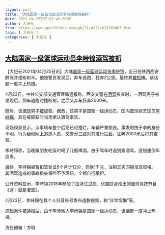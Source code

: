 ```yaml
---
layout: post
title: "大陆国家一级篮球运动员李峙锦酒驾被抓"
date: 2021-04-25T07:01:43.000Z
author: 大纪元
from: https://www.epochtimes.com/gb/21/4/25/n12903463.htm
tags: [ 大纪元 ]
categories: [ 大纪元 ]
---
```

<!--1619334103000-->
[大陆国家一级篮球运动员李峙锦酒驾被抓](https://www.epochtimes.com/gb/21/4/25/n12903463.htm)
------

<div>
<p>【大纪元2021年04月25日讯】大陆<a href="https://www.epochtimes.com/gb/tag/%E5%9B%BD%E5%AE%B6%E4%B8%80%E7%BA%A7%E7%AF%AE%E7%90%83%E8%BF%90%E5%8A%A8%E5%91%98.html">国家一级篮球运动员</a><a href="https://www.epochtimes.com/gb/tag/%E6%9D%8E%E5%B3%99%E9%94%A6.html">李峙锦</a>，近日在陕西西安醉驾并撞断树木。他被警员发现后，弃车逃跑，狂奔2公里。最终其<a href="https://www.epochtimes.com/gb/tag/%E8%A2%AB%E6%8A%93.html">被抓</a>捕。该话题一度冲上热搜。</p><p>4月23日，中共公安部交通管理局通报称，西安交警在<a href="https://www.epochtimes.com/gb/tag/%E9%85%92%E9%A9%BE.html">酒驾</a>夜查时，一酒驾男子被发现后，倒车逃跑时撞断树，之后又弃车狂奔2000米。</p><p>随后，该<a href="https://www.epochtimes.com/gb/tag/%E9%85%92%E9%A9%BE.html">酒驾</a>男子<a href="https://www.epochtimes.com/gb/tag/%E8%A2%AB%E6%8A%93.html">被抓</a>获。据悉，该男子是国家一级运动员、国内篮球综艺球员<a href="https://www.epochtimes.com/gb/tag/%E6%9D%8E%E5%B3%99%E9%94%A6.html">李峙锦</a>，其在被抓获时当场承认酒驾事实。</p><p>现场视频显示，涉事轿车整个后窗已经撞烂，车辆严重损毁。事发时由于李的身份不明，行为疑似网上追逃人员，交警分三路对其进行拦截，狂奔2000米后将其查获。</p><p>李峙锦称，当晚跟朋友吃饭时喝了几瓶啤酒，由于驾车时遇到查酒驾，遂加速倒车逃离。</p><p>最终，李峙锦被暂扣驾驶证6个月计12分，罚款1千元，注销其实习期准驾资格。其酒驾造成的事故损失保险不予理赔，全额自行承担。</p><p>公开资料显示，李峙锦2018年参加了由浙江卫视、优酷联合推出的篮球竞技节目《这！就是灌篮》。</p><p>4月23日，李峙锦在其个人抖音账号发布道歉视频，称“非常懊悔”等。</p><p>这起案件被通报后，由于李涉案人李峙锦是国家一级运动员，该话题一度冲上热搜。</p><p>责任编辑：方明</p>
</div>
